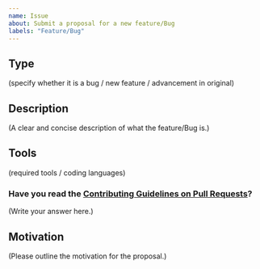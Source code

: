 ```yaml
---
name: Issue
about: Submit a proposal for a new feature/Bug
labels: "Feature/Bug"
---
```



## Type

(specify whether it is a bug / new feature / advancement in original)

## Description

(A clear and concise description of what the feature/Bug is.)

## Tools

(required tools / coding languages)

### Have you read the [Contributing Guidelines on Pull Requests](https://github.com/HakinCodes/Malaria-Detection/blob/master/CONTRIBUTING.md)?

(Write your answer here.)

## Motivation

(Please outline the motivation for the proposal.)

<!-- please delete options that are not relavant -->

